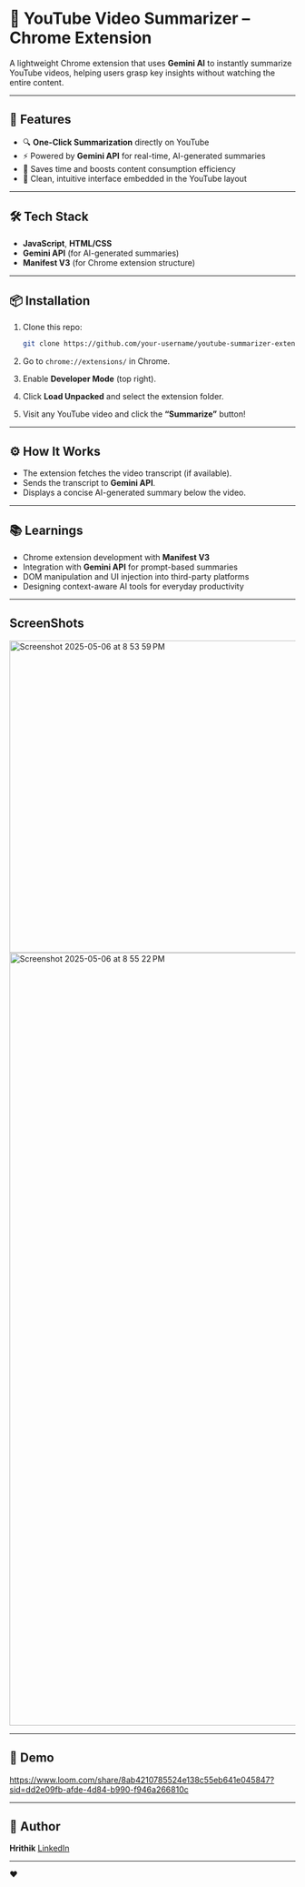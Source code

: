 # 🎥 YouTube Video Summarizer – Chrome Extension

A lightweight Chrome extension that uses **Gemini AI** to instantly summarize YouTube videos, helping users grasp key insights without watching the entire content.

---

## 🚀 Features

* 🔍 **One-Click Summarization** directly on YouTube
* ⚡ Powered by **Gemini API** for real-time, AI-generated summaries
* 🧠 Saves time and boosts content consumption efficiency
* 🧩 Clean, intuitive interface embedded in the YouTube layout

---

## 🛠 Tech Stack

* **JavaScript**, **HTML/CSS**
* **Gemini API** (for AI-generated summaries)
* **Manifest V3** (for Chrome extension structure)

---

## 📦 Installation

1. Clone this repo:

   ```bash
   git clone https://github.com/your-username/youtube-summarizer-extension.git
   ```
2. Go to `chrome://extensions/` in Chrome.
3. Enable **Developer Mode** (top right).
4. Click **Load Unpacked** and select the extension folder.
5. Visit any YouTube video and click the **“Summarize”** button!

---

## ⚙️ How It Works

* The extension fetches the video transcript (if available).
* Sends the transcript to **Gemini API**.
* Displays a concise AI-generated summary below the video.

---

## 📚 Learnings

* Chrome extension development with **Manifest V3**
* Integration with **Gemini API** for prompt-based summaries
* DOM manipulation and UI injection into third-party platforms
* Designing context-aware AI tools for everyday productivity

---
## ScreenShots
<img width="549" alt="Screenshot 2025-05-06 at 8 53 59 PM" src="https://github.com/user-attachments/assets/912d5360-aff3-4183-a0bc-c790cfe0e600" />
<img width="1359" alt="Screenshot 2025-05-06 at 8 55 22 PM" src="https://github.com/user-attachments/assets/29e362df-73b2-4c27-ad07-ac7463871f06" />

---
## 🔗 Demo

https://www.loom.com/share/8ab4210785524e138c55eb641e045847?sid=dd2e09fb-afde-4d84-b990-f946a266810c

---

## 🙌 Author

**Hrithik**
[LinkedIn](https://www.linkedin.com/in/hrithikgarg1/) 

---

❤️
